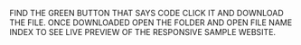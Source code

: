 FIND THE GREEN BUTTON THAT SAYS CODE CLICK IT AND DOWNLOAD THE FILE.
ONCE DOWNLOADED OPEN THE FOLDER AND OPEN FILE NAME INDEX TO SEE LIVE PREVIEW OF THE RESPONSIVE SAMPLE WEBSITE.
